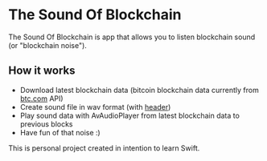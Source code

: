 # The Sound Of Blockchain
The Sound Of Blockchain is app that allows you to listen blockchain sound (or "blockchain noise").

## How it works
- Download latest blockchain data (bitcoin blockchain data currently from [btc.com](https://btc.com/) API)
- Create sound file in wav format (with [header](http://soundfile.sapp.org/doc/WaveFormat/))
- Play sound data with AvAudioPlayer from latest blockchain data to previous blocks
- Have fun of that noise :)


This is personal project created in intention to learn Swift.
